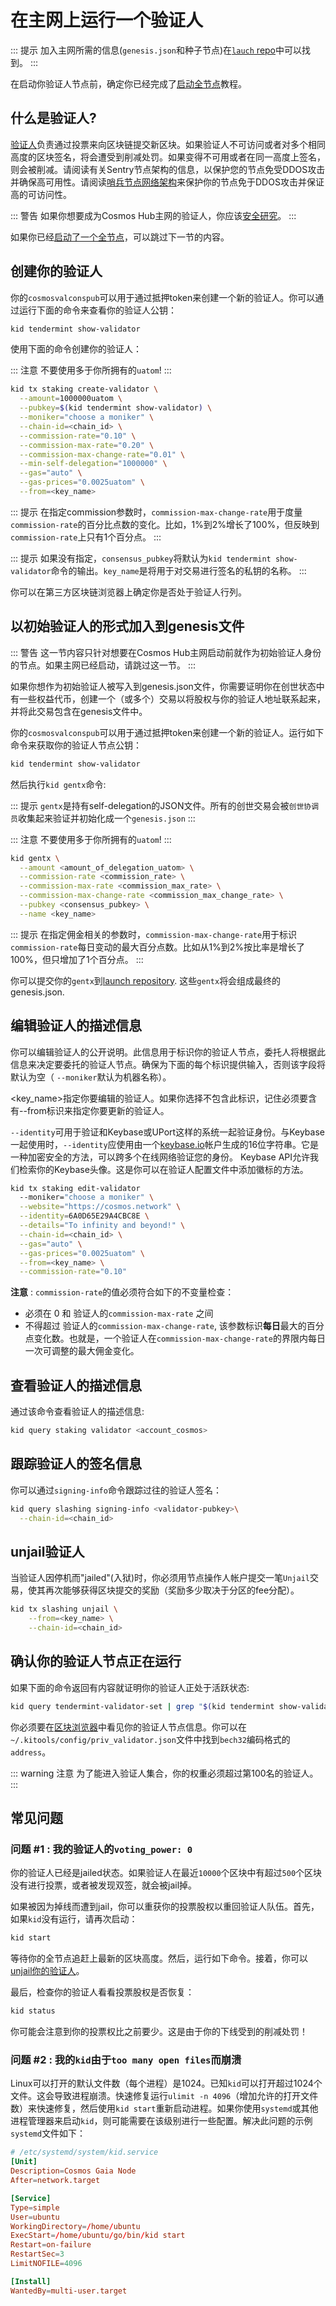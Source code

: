 # 在主网上运行一个验证人

::: 提示
加入主网所需的信息(`genesis.json`和种子节点)在[`lauch` repo](https://github.com/cosmos/launch/tree/master/latest)中可以找到。
:::

在启动你验证人节点前，确定你已经完成了[启动全节点](../join-mainnet.md)教程。

## 什么是验证人?

[验证人](./overview.md)负责通过投票来向区块链提交新区块。如果验证人不可访问或者对多个相同高度的区块签名，将会遭受到削减处罚。如果变得不可用或者在同一高度上签名，则会被削减。请阅读有关Sentry节点架构的信息，以保护您的节点免受DDOS攻击并确保高可用性。请阅读[哨兵节点网络架构]()来保护你的节点免于DDOS攻击并保证高的可访问性。

::: 警告
如果你想要成为Cosmos Hub主网的验证人，你应该[安全研究](./security.md)。
:::

如果你已经[启动了一个全节点](../join-mainnet.md)，可以跳过下一节的内容。

## 创建你的验证人

你的`cosmosvalconspub`可以用于通过抵押token来创建一个新的验证人。你可以通过运行下面的命令来查看你的验证人公钥：

```bash
kid tendermint show-validator
```

使用下面的命令创建你的验证人：

::: 注意
不要使用多于你所拥有的`uatom`!
:::

```bash
kid tx staking create-validator \
  --amount=1000000uatom \
  --pubkey=$(kid tendermint show-validator) \
  --moniker="choose a moniker" \
  --chain-id=<chain_id> \
  --commission-rate="0.10" \
  --commission-max-rate="0.20" \
  --commission-max-change-rate="0.01" \
  --min-self-delegation="1000000" \
  --gas="auto" \
  --gas-prices="0.0025uatom" \
  --from=<key_name>
```

::: 提示
在指定commission参数时，`commission-max-change-rate`用于度量`commission-rate`的百分比点数的变化。比如，1%到2%增长了100%，但反映到`commission-rate`上只有1个百分点。
:::

::: 提示
如果没有指定，`consensus_pubkey`将默认为`kid tendermint show-validator`命令的输出。`key_name`是将用于对交易进行签名的私钥的名称。
:::

你可以在第三方区块链浏览器上确定你是否处于验证人行列。

## 以初始验证人的形式加入到genesis文件

::: 警告
这一节内容只针对想要在Cosmos Hub主网启动前就作为初始验证人身份的节点。如果主网已经启动，请跳过这一节。
:::

如果你想作为初始验证人被写入到genesis.json文件，你需要证明你在创世状态中有一些权益代币，创建一个（或多个）交易以将股权与你的验证人地址联系起来，并将此交易包含在genesis文件中。

你的`cosmosvalconspub`可以用于通过抵押token来创建一个新的验证人。运行如下命令来获取你的验证人节点公钥：

```bash
kid tendermint show-validator
```

然后执行`kid gentx`命令:

::: 提示
`gentx`是持有self-delegation的JSON文件。所有的创世交易会被`创世协调员`收集起来验证并初始化成一个`genesis.json`
:::

::: 注意
不要使用多于你所拥有的`uatom`!
:::

```bash
kid gentx \
  --amount <amount_of_delegation_uatom> \
  --commission-rate <commission_rate> \
  --commission-max-rate <commission_max_rate> \
  --commission-max-change-rate <commission_max_change_rate> \
  --pubkey <consensus_pubkey> \
  --name <key_name>
```

::: 提示
在指定佣金相关的参数时，`commission-max-change-rate`用于标识`commission-rate`每日变动的最大百分点数。比如从1%到2%按比率是增长了100%，但只增加了1个百分点。
:::

你可以提交你的`gentx`到[launch repository](https://github.com/cosmos/launch). 这些`gentx`将会组成最终的genesis.json.

## 编辑验证人的描述信息

你可以编辑验证人的公开说明。此信息用于标识你的验证人节点，委托人将根据此信息来决定要委托的验证人节点。确保为下面的每个标识提供输入，否则该字段将默认为空（ `--moniker`默认为机器名称）。

<key_name>指定你要编辑的验证人。如果你选择不包含此标识，记住必须要含有--from标识来指定你要更新的验证人。

`--identity`可用于验证和Keybase或UPort这样的系统一起验证身份。与Keybase一起使用时，`--identity`应使用由一个[keybase.io](https://keybase.io/)帐户生成的16位字符串。它是一种加密安全的方法，可以跨多个在线网络验证您的身份。 Keybase API允许我们检索你的Keybase头像。这是你可以在验证人配置文件中添加徽标的方法。

```bash
kid tx staking edit-validator
  --moniker="choose a moniker" \
  --website="https://cosmos.network" \
  --identity=6A0D65E29A4CBC8E \
  --details="To infinity and beyond!" \
  --chain-id=<chain_id> \
  --gas="auto" \
  --gas-prices="0.0025uatom" \
  --from=<key_name> \
  --commission-rate="0.10"
```

**注意** : `commission-rate`的值必须符合如下的不变量检查：

+ 必须在 0 和 验证人的`commission-max-rate` 之间
+ 不得超过 验证人的`commission-max-change-rate`, 该参数标识**每日**最大的百分点变化数。也就是，一个验证人在`commission-max-change-rate`的界限内每日一次可调整的最大佣金变化。


## 查看验证人的描述信息

通过该命令查看验证人的描述信息:

```bash
kid query staking validator <account_cosmos>
```

## 跟踪验证人的签名信息

你可以通过`signing-info`命令跟踪过往的验证人签名：

```bash
kid query slashing signing-info <validator-pubkey>\
  --chain-id=<chain_id>
```

## unjail验证人

当验证人因停机而"jailed"(入狱)时，你必须用节点操作人帐户提交一笔`Unjail`交易，使其再次能够获得区块提交的奖励（奖励多少取决于分区的fee分配）。

```bash
kid tx slashing unjail \
	--from=<key_name> \
	--chain-id=<chain_id>
```

## 确认你的验证人节点正在运行

如果下面的命令返回有内容就证明你的验证人正处于活跃状态:

```bash
kid query tendermint-validator-set | grep "$(kid tendermint show-validator)"
```

你必须要在[区块浏览器](https://explorecosmos.network/validators)中看见你的验证人节点信息。你可以在`~/.kitools/config/priv_validator.json`文件中找到`bech32`编码格式的`address`。

::: warning 注意
为了能进入验证人集合，你的权重必须超过第100名的验证人。
:::

## 常见问题

### 问题 #1 : 我的验证人的`voting_power: 0`

你的验证人已经是jailed状态。如果验证人在最近`10000`个区块中有超过`500`个区块没有进行投票，或者被发现双签，就会被jail掉。

如果被因为掉线而遭到jail，你可以重获你的投票股权以重回验证人队伍。首先，如果`kid`没有运行，请再次启动：

```bash
kid start
```

等待你的全节点追赶上最新的区块高度。然后，运行如下命令。接着，你可以[unjail你的验证人]()。

最后，检查你的验证人看看投票股权是否恢复：

```bash
kid status
```

你可能会注意到你的投票权比之前要少。这是由于你的下线受到的削减处罚！


### 问题 #2 : 我的`kid`由于`too many open files`而崩溃

Linux可以打开的默认文件数（每个进程）是1024。已知`kid`可以打开超过1024个文件。这会导致进程崩溃。快速修复运行`ulimit -n 4096`（增加允许的打开文件数）来快速修复，然后使用`kid start`重新启动进程。如果你使用`systemd`或其他进程管理器来启动`kid`，则可能需要在该级别进行一些配置。解决此问题的示例`systemd`文件如下：

```toml
# /etc/systemd/system/kid.service
[Unit]
Description=Cosmos Gaia Node
After=network.target

[Service]
Type=simple
User=ubuntu
WorkingDirectory=/home/ubuntu
ExecStart=/home/ubuntu/go/bin/kid start
Restart=on-failure
RestartSec=3
LimitNOFILE=4096

[Install]
WantedBy=multi-user.target
```
